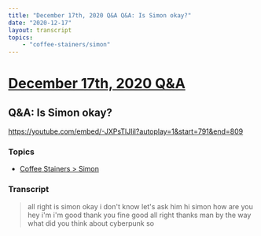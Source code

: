 ```yaml
---
title: "December 17th, 2020 Q&A Q&A: Is Simon okay?"
date: "2020-12-17"
layout: transcript
topics:
    - "coffee-stainers/simon"
---
```

# [December 17th, 2020 Q&A](../2020-12-17.md)
## Q&A: Is Simon okay?
https://youtube.com/embed/-JXPsTlJIiI?autoplay=1&start=791&end=809

### Topics
* [Coffee Stainers > Simon](../topics/coffee-stainers/simon.md)

### Transcript

> all right is simon okay i don't know let's ask him hi simon how are you hey i'm i'm good thank you fine good all right thanks man by the way what did you think about cyberpunk so

